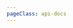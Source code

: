 ```yaml
---
pageClass: api-docs
---
```

<script>
  export default {
    mounted() {
      let iFrameID = document.getElementById('api-docs-iframe');
      if(iFrameID) {
            iFrameID.style.height = (window.innerHeight - document.querySelector("header.navbar").offsetHeight) + "px";
      }
      let htmlEl = document.querySelector("html");
      htmlEl.style.overflow = "hidden";
    },

    beforeDestroy() {
        let htmlEl = document.querySelector("html");
        htmlEl.style.overflow = "auto";
    }
  }
</script>

<iframe id="api-docs-iframe" :src="$withBase('/api_docs')" frameBorder="0" style="width: 100%; height: 100%;"></iframe>
